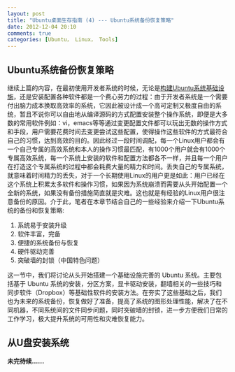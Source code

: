 ```yaml
---
layout: post
title: "Ubuntu桌面生存指南 (4) --- Ubuntu系统备份恢复策略"
date: 2012-12-04 20:10
comments: true
categories: [Ubuntu， Linux， Tools]
---
```



Ubuntu系统备份恢复策略
--------------------------
继续上篇的内容，在最初使用开发者系统的时候，无论是[构建Ubuntu系统基础设施][1]，还是安装配置各种软件都是一个费心劳力的过程：由于开发者系统是一个需要付出脑力成本换取高效率的系统，它因此被设计成一个高可定制又极度自由的系统，暂且不说你可以自由地从编译源码的方式配置安装整个操作系统，即便是大多数的常用软件例如：vi，emacs等等通过变更配置文件都可以玩出无数的操作方式和手段，用户需要花费时间去变更尝试这些配置，使得操作这些软件的方式最符合自己的习惯，达到高效的目的。因此经过一段时间调配，每一个Linux用户都会有一个自己专属的高效系统和本人的操作习惯最匹配，有1000个用户就会有1000个专属高效系统，每一个系统上安装的软件和配置方法都各不一样，并且每一个用户在打造这个专属系统的过程中都会耗费大量的精力和时间。丢失自己的专属系统，就意味着时间精力的丢失，对于一个长期使用Linux的用户更是如此：用户已经在这个系统上积累太多软件和操作习惯，如果因为系统崩溃而需要从头开始配置一个全新的系统，如果没有备份措施简直就是灾难。这也就是有经验的Linux用户很注意备份的原因。介于此，笔者在本章节结合自己的一些经验来介绍一下Ubuntu系统的备份和恢复策略:

1. 系统易于安装升级
2. 软件丰富，完备
3. 便捷的系统备份与恢复
4. 硬件驱动完善
5. 突破墙的封锁（中国特色问题）

这一节中，我们将讨论从头开始搭建一个基础设施完善的 Ubuntu 系统。主要包括基于 Ubuntu 系统的安装，分区方案，显卡驱动安装，翻墙相关的一些技巧和同步软件（Dropbox）等基础性软件的安装方法。在夯实了这些基础之后，我们也为未来的系统备份，恢复做好了准备，提高了系统的图形处理性能，解决了在不同机器，不同系统间的文件同步问题，同时突破墙的封锁，进一步方便我们日常的工作学习，极大提升系统的可用性和灾难恢复能力。

<!--more-->

从U盘安装系统
--------------------------



**未完待续......**


[1]: /blog/2012/10/30/ubuntu-living-handbook-install/

